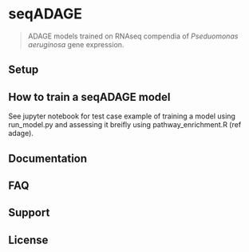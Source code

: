 # seqADAGE

> ADAGE models trained on RNAseq compendia of *Pseduomonas aeruginosa* gene expression.

## Setup

## How to train a seqADAGE model

See jupyter notebook for test case example of training a model using run_model.py and assessing it breifly using pathway_enrichment.R (ref adage).

## Documentation

## FAQ

## Support

## License 

